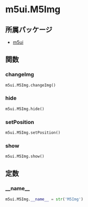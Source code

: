 # m5ui.M5Img

## 所属パッケージ
- [m5ui](../../module/m5ui)

## 関数

### changeImg
```python
m5ui.M5Img.changeImg()
```

### hide
```python
m5ui.M5Img.hide()
```

### setPosition
```python
m5ui.M5Img.setPosition()
```

### show
```python
m5ui.M5Img.show()
```

## 定数

### \_\_name\_\_
```python
m5ui.M5Img.__name__ = str('M5Img')
```
